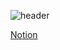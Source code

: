 ![header](https://capsule-render.vercel.app/api?type=waving&color=gradient&height=180&section=header&text=Park%20Hee-Chan%20&fontSize=32&animation=fadeIn&fontAlignY=36&fontColor=ffffff)

[Notion](https://courageous-gum-c89.notion.site/3b2f04f5ba144f009d2424c9a5e31f43?pvs=4)

<!--
**phc5403/phc5403** is a ✨ _special_ ✨ repository because its `README.md` (this file) appears on your GitHub profile.

Here are some ideas to get you started:
https://github.com/rzashakeri/beautify-github-profile
- 🔭 I’m currently working on ...
- 🌱 I’m currently learning ...
- 👯 I’m looking to collaborate on ...
- 🤔 I’m looking for help with ...
- 💬 Ask me about ...
- 📫 How to reach me: ...
- 😄 Pronouns: ...
- ⚡ Fun fact: ...
-->
